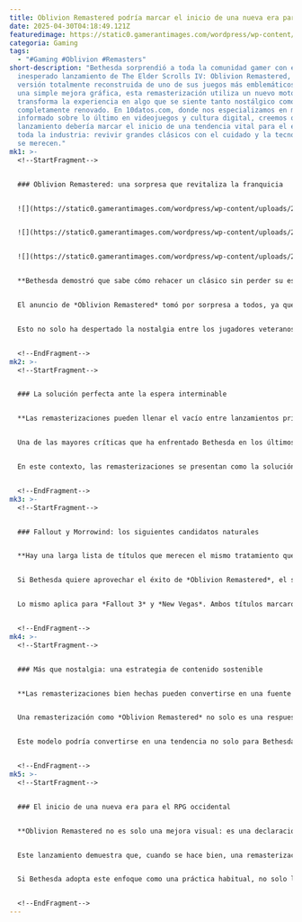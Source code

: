 ```yaml
---
title: Oblivion Remastered podría marcar el inicio de una nueva era para Bethesda
date: 2025-04-30T04:18:49.121Z
featuredimage: https://static0.gamerantimages.com/wordpress/wp-content/uploads/2025/04/oblivion-remastered-bridge.jpg?q=70&fit=crop&w=1140&h=&dpr=1
categoria: Gaming
tags:
  - "#Gaming #Oblivion #Remasters"
short-description: "Bethesda sorprendió a toda la comunidad gamer con el
  inesperado lanzamiento de The Elder Scrolls IV: Oblivion Remastered, una
  versión totalmente reconstruida de uno de sus juegos más emblemáticos. Más que
  una simple mejora gráfica, esta remasterización utiliza un nuevo motor, lo que
  transforma la experiencia en algo que se siente tanto nostálgico como
  completamente renovado. En 10datos.com, donde nos especializamos en mantenerte
  informado sobre lo último en videojuegos y cultura digital, creemos que este
  lanzamiento debería marcar el inicio de una tendencia vital para el estudio y
  toda la industria: revivir grandes clásicos con el cuidado y la tecnología que
  se merecen."
mk1: >-
  <!--StartFragment-->


  ### Oblivion Remastered: una sorpresa que revitaliza la franquicia


  ![](https://static0.gamerantimages.com/wordpress/wp-content/uploads/2025/04/oblivion-remastered-sunset.jpg?q=49&fit=crop&w=750&h=422&dpr=2)


  ![](https://static0.gamerantimages.com/wordpress/wp-content/uploads/2025/04/oblivion-remastered-ayleid-reshade.jpg?q=49&fit=crop&w=750&h=422&dpr=2)


  ![](https://static0.gamerantimages.com/wordpress/wp-content/uploads/2025/04/oblivion-remastered-city.jpg?q=49&fit=crop&w=750&h=422&dpr=2)


  **Bethesda demostró que sabe cómo rehacer un clásico sin perder su esencia.**


  El anuncio de *Oblivion Remastered* tomó por sorpresa a todos, ya que no hubo campañas extensas ni filtraciones detalladas antes de su salida. De hecho, fue lanzado al instante tras su anuncio, algo poco común en títulos de este calibre. Pero más allá del impacto mediático, lo que realmente destaca es la calidad del producto final. El juego ha sido reconstruido en Unreal Engine 5, lo que le otorga un nivel visual y técnico que rivaliza con producciones actuales, sin renunciar a la identidad del original.


  Esto no solo ha despertado la nostalgia entre los jugadores veteranos, sino que también ha permitido que nuevas generaciones descubran uno de los títulos más queridos de la saga *The Elder Scrolls*. Y ese es precisamente el poder de una buena remasterización: unir a diferentes generaciones bajo una experiencia compartida y mejorada.


  <!--EndFragment-->
mk2: >-
  <!--StartFragment-->


  ### La solución perfecta ante la espera interminable


  **Las remasterizaciones pueden llenar el vacío entre lanzamientos principales.**


  Una de las mayores críticas que ha enfrentado Bethesda en los últimos años es la lentitud con la que lanza nuevas entregas de sus franquicias principales. Desde *Skyrim* en 2011, los fans de *The Elder Scrolls* han estado esperando una nueva aventura principal. La situación es similar para los seguidores de *Fallout*, quienes han visto pasar más de una década desde la última gran entrega para un jugador.


  En este contexto, las remasterizaciones se presentan como la solución ideal. No se trata de simples refritos, sino de oportunidades para revivir grandes juegos con mejoras sustanciales. *Oblivion Remastered* ha demostrado que un clásico puede sentirse actual si se trabaja con dedicación. Y lo mejor es que este tipo de lanzamientos no solo alimentan la nostalgia, sino que también mantienen viva la conversación sobre la franquicia en los años de espera.


  <!--EndFragment-->
mk3: >-
  <!--StartFragment-->


  ### Fallout y Morrowind: los siguientes candidatos naturales


  **Hay una larga lista de títulos que merecen el mismo tratamiento que Oblivion.**


  Si Bethesda quiere aprovechar el éxito de *Oblivion Remastered*, el siguiente paso lógico es continuar con otros clásicos de su catálogo. *The Elder Scrolls III: Morrowind*, por ejemplo, es uno de los títulos más queridos por los fans de la vieja escuela, pero su apartado técnico actual puede ser una barrera para los nuevos jugadores. Una remasterización moderna haría justicia a su profundidad y atmósfera.


  Lo mismo aplica para *Fallout 3* y *New Vegas*. Ambos títulos marcaron una época en el RPG occidental, pero ya muestran su antigüedad en muchos aspectos. Los rumores sobre una posible remasterización de *Fallout 3* han cobrado fuerza recientemente, y si se ejecuta con el mismo nivel de detalle que *Oblivion Remastered*, podría ser el impulso perfecto para mantener vivo el interés en la saga mientras llega *Fallout 5*.


  <!--EndFragment-->
mk4: >-
  <!--StartFragment-->


  ### Más que nostalgia: una estrategia de contenido sostenible


  **Las remasterizaciones bien hechas pueden convertirse en una fuente de contenido constante.**


  Una remasterización como *Oblivion Remastered* no solo es una respuesta al clamor de los fans, sino también una estrategia inteligente desde el punto de vista empresarial. Desarrollar un juego completamente nuevo lleva años y recursos inmensos. En cambio, rehacer títulos antiguos con nueva tecnología permite ofrecer productos de alta calidad en lapsos de tiempo más cortos, capitalizando además sobre una base de fans ya consolidada.


  Este modelo podría convertirse en una tendencia no solo para Bethesda, sino para toda la industria. Otros estudios podrían seguir el ejemplo y recuperar títulos que marcaron una época, dándoles una nueva vida y manteniendo la relevancia de sus franquicias entre los lanzamientos principales. Así se crea un ciclo de contenido constante, atractivo y rentable.


  <!--EndFragment-->
mk5: >-
  <!--StartFragment-->


  ### El inicio de una nueva era para el RPG occidental


  **Oblivion Remastered no es solo una mejora visual: es una declaración de principios.**


  Este lanzamiento demuestra que, cuando se hace bien, una remasterización puede tener tanto impacto como un título completamente nuevo. *Oblivion Remastered* no solo conserva la esencia del original, con sus mecánicas, personajes y narrativa intactos, sino que eleva la experiencia con una presentación moderna y pulida. Para muchos jugadores, esta versión se convierte en la forma definitiva de disfrutar uno de los mejores RPG de todos los tiempos.


  Si Bethesda adopta este enfoque como una práctica habitual, no solo logrará mantener el interés de sus comunidades activas, sino que también construirá un puente sólido hacia sus futuros lanzamientos. Y si otros estudios siguen el ejemplo, podríamos estar presenciando el renacimiento de una era dorada para los videojuegos de rol occidentales, donde lo clásico y lo moderno se unen para ofrecer experiencias inolvidables.


  <!--EndFragment-->
---
```

